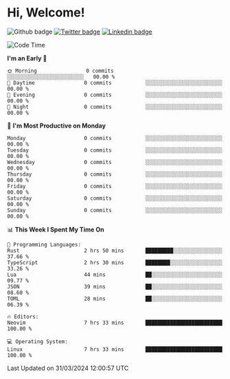  # Hi, Welcome!
  ![Github badge](https://img.shields.io/github/followers/kraken-afk.svg?style=social&label=Follow&maxAge=2592000)
  [![Twitter badge](https://img.shields.io/badge/-Twitter-00acee?style=flat-square&logo=Twitter&logoColor=white)](https://twitter.com/trshppl)
  [![Linkedin badge](https://img.shields.io/badge/LinkedIn-0077B5?style=flat-square&logo=linkedin&logoColor=white)](https://www.linkedin.com/in/noveanrer)
<!--START_SECTION:waka-->
![Code Time](http://img.shields.io/badge/Code%20Time-124%20hrs%2032%20mins-blue)

**I'm an Early 🐤** 

```text
🌞 Morning                0 commits           ░░░░░░░░░░░░░░░░░░░░░░░░░   00.00 % 
🌆 Daytime                0 commits           ░░░░░░░░░░░░░░░░░░░░░░░░░   00.00 % 
🌃 Evening                0 commits           ░░░░░░░░░░░░░░░░░░░░░░░░░   00.00 % 
🌙 Night                  0 commits           ░░░░░░░░░░░░░░░░░░░░░░░░░   00.00 % 
```
📅 **I'm Most Productive on Monday** 

```text
Monday                   0 commits           ░░░░░░░░░░░░░░░░░░░░░░░░░   00.00 % 
Tuesday                  0 commits           ░░░░░░░░░░░░░░░░░░░░░░░░░   00.00 % 
Wednesday                0 commits           ░░░░░░░░░░░░░░░░░░░░░░░░░   00.00 % 
Thursday                 0 commits           ░░░░░░░░░░░░░░░░░░░░░░░░░   00.00 % 
Friday                   0 commits           ░░░░░░░░░░░░░░░░░░░░░░░░░   00.00 % 
Saturday                 0 commits           ░░░░░░░░░░░░░░░░░░░░░░░░░   00.00 % 
Sunday                   0 commits           ░░░░░░░░░░░░░░░░░░░░░░░░░   00.00 % 
```


📊 **This Week I Spent My Time On** 

```text
💬 Programming Languages: 
Rust                     2 hrs 50 mins       █████████░░░░░░░░░░░░░░░░   37.66 % 
TypeScript               2 hrs 30 mins       ████████░░░░░░░░░░░░░░░░░   33.26 % 
Lua                      44 mins             ██░░░░░░░░░░░░░░░░░░░░░░░   09.77 % 
JSON                     39 mins             ██░░░░░░░░░░░░░░░░░░░░░░░   08.60 % 
TOML                     28 mins             ██░░░░░░░░░░░░░░░░░░░░░░░   06.39 % 

🔥 Editors: 
Neovim                   7 hrs 33 mins       █████████████████████████   100.00 % 

💻 Operating System: 
Linux                    7 hrs 33 mins       █████████████████████████   100.00 % 
```


 Last Updated on 31/03/2024 12:00:57 UTC
<!--END_SECTION:waka-->